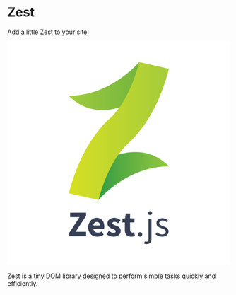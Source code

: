 # Zest #
Add a little Zest to your site!

![Zest Logo](https://raw.githubusercontent.com/ItsJonQ/zest/master/images/zest-logo.png)

Zest is a tiny DOM library designed to perform simple tasks quickly and efficiently.
